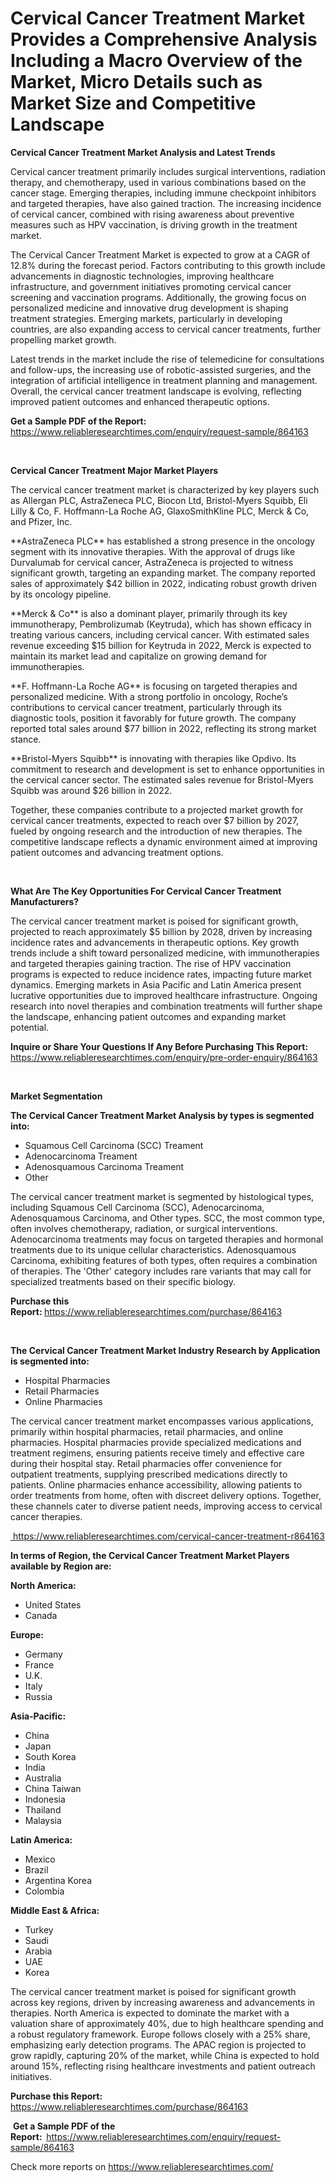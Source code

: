 <p><h1>Cervical Cancer Treatment Market Provides a Comprehensive Analysis Including a Macro Overview of the Market, Micro Details such as Market Size and Competitive Landscape</h1></p><p><strong>Cervical Cancer Treatment Market Analysis and Latest Trends</strong></p>
<p><p>Cervical cancer treatment primarily includes surgical interventions, radiation therapy, and chemotherapy, used in various combinations based on the cancer stage. Emerging therapies, including immune checkpoint inhibitors and targeted therapies, have also gained traction. The increasing incidence of cervical cancer, combined with rising awareness about preventive measures such as HPV vaccination, is driving growth in the treatment market.</p><p>The Cervical Cancer Treatment Market is expected to grow at a CAGR of 12.8% during the forecast period. Factors contributing to this growth include advancements in diagnostic technologies, improving healthcare infrastructure, and government initiatives promoting cervical cancer screening and vaccination programs. Additionally, the growing focus on personalized medicine and innovative drug development is shaping treatment strategies. Emerging markets, particularly in developing countries, are also expanding access to cervical cancer treatments, further propelling market growth. </p><p>Latest trends in the market include the rise of telemedicine for consultations and follow-ups, the increasing use of robotic-assisted surgeries, and the integration of artificial intelligence in treatment planning and management. Overall, the cervical cancer treatment landscape is evolving, reflecting improved patient outcomes and enhanced therapeutic options.</p></p>
<p><strong>Get a Sample PDF of the Report:&nbsp;</strong> <a href="https://www.reliableresearchtimes.com/enquiry/request-sample/864163?utm_campaign=1420&utm_medium=2&utm_source=Github&utm_content=ia&utm_term=08032025&utm_id=cervical-cancer-treatment">https://www.reliableresearchtimes.com/enquiry/request-sample/864163</a></p>
<p>&nbsp;</p>
<p><strong>Cervical Cancer Treatment Major Market Players</strong></p>
<p><p>The cervical cancer treatment market is characterized by key players such as Allergan PLC, AstraZeneca PLC, Biocon Ltd, Bristol-Myers Squibb, Eli Lilly & Co, F. Hoffmann-La Roche AG, GlaxoSmithKline PLC, Merck & Co, and Pfizer, Inc. </p><p>**AstraZeneca PLC** has established a strong presence in the oncology segment with its innovative therapies. With the approval of drugs like Durvalumab for cervical cancer, AstraZeneca is projected to witness significant growth, targeting an expanding market. The company reported sales of approximately $42 billion in 2022, indicating robust growth driven by its oncology pipeline.</p><p>**Merck & Co** is also a dominant player, primarily through its key immunotherapy, Pembrolizumab (Keytruda), which has shown efficacy in treating various cancers, including cervical cancer. With estimated sales revenue exceeding $15 billion for Keytruda in 2022, Merck is expected to maintain its market lead and capitalize on growing demand for immunotherapies.</p><p>**F. Hoffmann-La Roche AG** is focusing on targeted therapies and personalized medicine. With a strong portfolio in oncology, Roche’s contributions to cervical cancer treatment, particularly through its diagnostic tools, position it favorably for future growth. The company reported total sales around $77 billion in 2022, reflecting its strong market stance.</p><p>**Bristol-Myers Squibb** is innovating with therapies like Opdivo. Its commitment to research and development is set to enhance opportunities in the cervical cancer sector. The estimated sales revenue for Bristol-Myers Squibb was around $26 billion in 2022.</p><p>Together, these companies contribute to a projected market growth for cervical cancer treatments, expected to reach over $7 billion by 2027, fueled by ongoing research and the introduction of new therapies. The competitive landscape reflects a dynamic environment aimed at improving patient outcomes and advancing treatment options.</p></p>
<p>&nbsp;</p>
<p><strong>What Are The Key Opportunities For Cervical Cancer Treatment Manufacturers?</strong></p>
<p><p>The cervical cancer treatment market is poised for significant growth, projected to reach approximately $5 billion by 2028, driven by increasing incidence rates and advancements in therapeutic options. Key growth trends include a shift toward personalized medicine, with immunotherapies and targeted therapies gaining traction. The rise of HPV vaccination programs is expected to reduce incidence rates, impacting future market dynamics. Emerging markets in Asia Pacific and Latin America present lucrative opportunities due to improved healthcare infrastructure. Ongoing research into novel therapies and combination treatments will further shape the landscape, enhancing patient outcomes and expanding market potential.</p></p>
<p><strong>Inquire or Share Your Questions If Any Before Purchasing This Report:</strong> <a href="https://www.reliableresearchtimes.com/enquiry/pre-order-enquiry/864163?utm_campaign=1420&utm_medium=2&utm_source=Github&utm_content=ia&utm_term=08032025&utm_id=cervical-cancer-treatment">https://www.reliableresearchtimes.com/enquiry/pre-order-enquiry/864163</a></p>
<p>&nbsp;</p>
<p><strong>Market Segmentation</strong></p>
<p><strong>The Cervical Cancer Treatment Market Analysis by types is segmented into:</strong></p>
<p><ul><li>Squamous Cell Carcinoma (SCC) Treament</li><li>Adenocarcinoma Treament</li><li>Adenosquamous Carcinoma Treament</li><li>Other</li></ul></p>
<p><p>The cervical cancer treatment market is segmented by histological types, including Squamous Cell Carcinoma (SCC), Adenocarcinoma, Adenosquamous Carcinoma, and Other types. SCC, the most common type, often involves chemotherapy, radiation, or surgical interventions. Adenocarcinoma treatments may focus on targeted therapies and hormonal treatments due to its unique cellular characteristics. Adenosquamous Carcinoma, exhibiting features of both types, often requires a combination of therapies. The 'Other' category includes rare variants that may call for specialized treatments based on their specific biology.</p></p>
<p><strong>Purchase this Report:&nbsp;</strong><a href="https://www.reliableresearchtimes.com/purchase/864163?utm_campaign=1420&utm_medium=2&utm_source=Github&utm_content=ia&utm_term=08032025&utm_id=cervical-cancer-treatment">https://www.reliableresearchtimes.com/purchase/864163</a></p>
<p>&nbsp;</p>
<p><strong>The Cervical Cancer Treatment Market Industry Research by Application is segmented into:</strong></p>
<p><ul><li>Hospital Pharmacies</li><li>Retail Pharmacies</li><li>Online Pharmacies</li></ul></p>
<p><p>The cervical cancer treatment market encompasses various applications, primarily within hospital pharmacies, retail pharmacies, and online pharmacies. Hospital pharmacies provide specialized medications and treatment regimens, ensuring patients receive timely and effective care during their hospital stay. Retail pharmacies offer convenience for outpatient treatments, supplying prescribed medications directly to patients. Online pharmacies enhance accessibility, allowing patients to order treatments from home, often with discreet delivery options. Together, these channels cater to diverse patient needs, improving access to cervical cancer therapies.</p></p>
<p><a href="https://www.reliableresearchtimes.com/cervical-cancer-treatment-r864163?utm_campaign=1420&utm_medium=2&utm_source=Github&utm_content=ia&utm_term=08032025&utm_id=cervical-cancer-treatment">&nbsp;https://www.reliableresearchtimes.com/cervical-cancer-treatment-r864163</a></p>
<p><strong>In terms of Region, the Cervical Cancer Treatment Market Players available by Region are:</strong></p>
<p>
    <p> <strong> North America: </strong>
        <ul>
            <li>United States</li>
            <li>Canada</li>
        </ul>
        </p> 
    <p> <strong> Europe: </strong>
        <ul>
            <li>Germany</li>
            <li>France</li>
            <li>U.K.</li>
            <li>Italy</li>
            <li>Russia</li>
        </ul>
        </p> 
    <p> <strong> Asia-Pacific: </strong>
        <ul>
            <li>China</li>
            <li>Japan</li>
            <li>South Korea</li>
            <li>India</li>
            <li>Australia</li>
            <li>China Taiwan</li>
            <li>Indonesia</li>
            <li>Thailand</li>
            <li>Malaysia</li>
        </ul>
        </p> 
    <p> <strong> Latin America: </strong>
        <ul>
            <li>Mexico</li>
            <li>Brazil</li>
            <li>Argentina Korea</li>
            <li>Colombia</li>
        </ul>
        </p> 
    <p> <strong> Middle East & Africa: </strong>
        <ul>
            <li>Turkey</li>
            <li>Saudi</li>
            <li>Arabia</li>
            <li>UAE</li>
            <li>Korea</li>
        </ul>
    </p>
    </p>
<p><p>The cervical cancer treatment market is poised for significant growth across key regions, driven by increasing awareness and advancements in therapies. North America is expected to dominate the market with a valuation share of approximately 40%, due to high healthcare spending and a robust regulatory framework. Europe follows closely with a 25% share, emphasizing early detection programs. The APAC region is projected to grow rapidly, capturing 20% of the market, while China is expected to hold around 15%, reflecting rising healthcare investments and patient outreach initiatives.</p></p>
<p><strong>Purchase this Report: </strong><a href="https://www.reliableresearchtimes.com/purchase/864163?utm_campaign=1420&utm_medium=2&utm_source=Github&utm_content=ia&utm_term=08032025&utm_id=cervical-cancer-treatment">https://www.reliableresearchtimes.com/purchase/864163</a></p>
<p>&nbsp;<strong>Get a Sample PDF of the Report:&nbsp;&nbsp;</strong><a href="https://www.reliableresearchtimes.com/enquiry/request-sample/864163?utm_campaign=1420&utm_medium=2&utm_source=Github&utm_content=ia&utm_term=08032025&utm_id=cervical-cancer-treatment">https://www.reliableresearchtimes.com/enquiry/request-sample/864163</a></p>
<p><strong></strong></p>
<p>Check more reports on <a href="https://www.reliableresearchtimes.com/?utm_campaign=1420&utm_medium=2&utm_source=Github&utm_content=ia&utm_term=08032025&utm_id=cervical-cancer-treatment">https://www.reliableresearchtimes.com/</a></p>